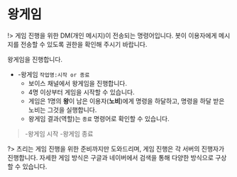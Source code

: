 # 왕게임

!> 게임 진행을 위한 DM(개인 메시지)이 전송되는 명령어입니다. 봇이 이용자에게 메시지를 전송할 수 있도록 권한을 확인해 주시기 바랍니다.

왕게임을 진행합니다.

- -왕게임 `작업명:시작 or 종료`
  - 보이스 채널에서 왕게임을 진행합니다.
  - 4명 이상부터 게임을 시작할 수 있습니다.
  - 게임은 1명의 **왕**이 남은 이용자(**노비**)에게 명령을 하달하고, 명령을 하달 받은 노비는 그것을 실행합니다.
  - 왕게임 결과(역할)는 `종료` 명령어로 확인할 수 있습니다.

> -왕게임 시작
> -왕게임 종료

?> 츠리는 게임 진행을 위한 준비까지만 도와드리며, 게임 진행은 각 서버의 진행자가 진행합니다. 자세한 게임 방식은 구글과 네이버에서 검색을 통해 다양한 방식으로 구상할 수 있습니다.
